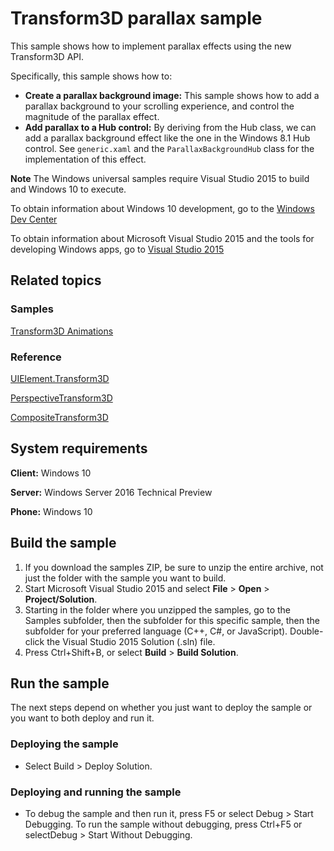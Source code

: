 <!---
  category: GraphicsAndAnimation
  samplefwlink: http://go.microsoft.com/fwlink/p/?LinkId=620638
--->

# Transform3D parallax sample

This sample shows how to implement parallax effects using the new Transform3D API.

Specifically, this sample shows how to:

- **Create a parallax background image:** This sample shows how to add a parallax background to your scrolling experience, and control the magnitude of the parallax effect.
- **Add parallax to a Hub control:** By deriving from the Hub class, we can add a parallax background effect like the one in the Windows 8.1 Hub control. See `generic.xaml` and  the `ParallaxBackgroundHub` class for the implementation of this effect.

**Note** The Windows universal samples require Visual Studio 2015 to build and Windows 10 to execute.
 
To obtain information about Windows 10 development, go to the [Windows Dev Center](http://go.microsoft.com/fwlink/?LinkID=532421)

To obtain information about Microsoft Visual Studio 2015 and the tools for developing Windows apps, go to [Visual Studio 2015](http://go.microsoft.com/fwlink/?LinkID=532422)

## Related topics

### Samples

[Transform3D Animations](/Samples/XamlTransform3DAnimations/)

### Reference

[UIElement.Transform3D](https://msdn.microsoft.com/library/windows/apps/windows.ui.xaml.uielement.transform3d.aspx)

[PerspectiveTransform3D](https://msdn.microsoft.com/library/windows/apps/windows.ui.xaml.media.media3d.perspectivetransform3d.aspx)

[CompositeTransform3D](https://msdn.microsoft.com/library/windows/apps/windows.ui.xaml.media.media3d.compositetransform3d.aspx)

## System requirements

**Client:** Windows 10

**Server:** Windows Server 2016 Technical Preview

**Phone:**  Windows 10

## Build the sample

1. If you download the samples ZIP, be sure to unzip the entire archive, not just the folder with the sample you want to build. 
2. Start Microsoft Visual Studio 2015 and select **File** \> **Open** \> **Project/Solution**.
3. Starting in the folder where you unzipped the samples, go to the Samples subfolder, then the subfolder for this specific sample, then the subfolder for your preferred language (C++, C#, or JavaScript). Double-click the Visual Studio 2015 Solution (.sln) file.
4. Press Ctrl+Shift+B, or select **Build** \> **Build Solution**.

## Run the sample

The next steps depend on whether you just want to deploy the sample or you want to both deploy and run it.

### Deploying the sample

- Select Build > Deploy Solution. 

### Deploying and running the sample

- To debug the sample and then run it, press F5 or select Debug >  Start Debugging. To run the sample without debugging, press Ctrl+F5 or selectDebug > Start Without Debugging. 
